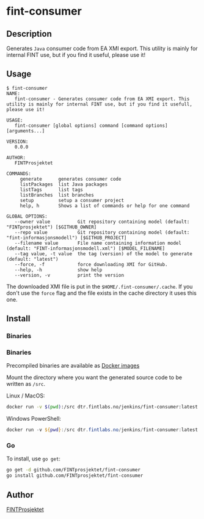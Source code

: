 # fint-consumer

## Description
Generates `Java` consumer code from EA XMI export. This utility is mainly for internal FINT use, but if you find it useful, please use it!

## Usage

```
$ fint-consumer
NAME:
   fint-consumer - Generates consumer code from EA XMI export. This utility is mainly for internal FINT use, but if you find it usefull, please use it!

USAGE:
   fint-consumer [global options] command [command options] [arguments...]

VERSION:
   0.0.0

AUTHOR:
   FINTProsjektet

COMMANDS:
     generate      generates consumer code
     listPackages  list Java packages
     listTags      list tags
     listBranches  list branches
     setup         setup a consumer project
     help, h       Shows a list of commands or help for one command

GLOBAL OPTIONS:
   --owner value          Git repository containing model (default: "FINTprosjektet") [$GITHUB_OWNER]
   --repo value           Git repository containing model (default: "fint-informasjonsmodell") [$GITHUB_PROJECT]
   --filename value       File name containing information model (default: "FINT-informasjonsmodell.xml") [$MODEL_FILENAME]
   --tag value, -t value  the tag (version) of the model to generate (default: "latest")
   --force, -f            force downloading XMI for GitHub.
   --help, -h             show help
   --version, -v          print the version
```

The downloaded XMI file is put in the `$HOME/.fint-consumer/.cache`. If you don't use the 
`force` flag and the file exists in the cache directory it uses this one. 

## Install

### Binaries

### Binaries

Precompiled binaries are available as [Docker images](https://dtr.fintlabs.no/)

Mount the directory where you want the generated source code to be written as `/src`.

Linux / MacOS:
```bash
docker run -v $(pwd):/src dtr.fintlabs.no/jenkins/fint-consumer:latest <ARGS>
```

Windows PowerShell:
```ps1
docker run -v ${pwd}:/src dtr.fintlabs.no/jenkins/fint-consumer:latest <ARGS>
```

### Go

To install, use `go get`:

```bash
go get -d github.com/FINTprosjektet/fint-consumer
go install github.com/FINTprosjektet/fint-consumer
```

## Author

[FINTProsjektet](https://fintprosjektet.github.io)
